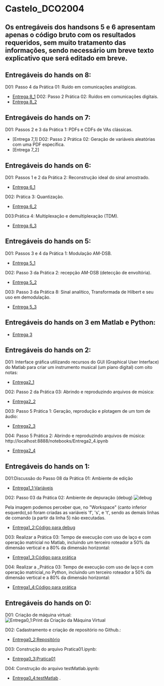 # Castelo_DCO2004

## Os entregáveis dos handsons 5 e 6 apresentam apenas o código bruto com os resultados requeridos, sem muito tratamento das informações, sendo necessário um breve texto explicativo que será editado em breve.

## Entregáveis do hands on 8: 

D01: Passo 4 da Prática 01: Ruído em comunicações analógicas.
* [Entrega 8_1](https://nbviewer.jupyter.org/github/mateuscastelobranco96/Castelo_DCO2004/blob/master/Entrega%208.1.ipynb)
D02: Passo 2 Prática 02: Ruídos em comunicações digitais. 
* [Entrega 8_2](https://nbviewer.jupyter.org/github/mateuscastelobranco96/Castelo_DCO2004/blob/master/Entrega%208.2.ipynb)

## Entregáveis do hands on 7: 

D01: Passos 2 e 3 da Prática 1: PDFs e CDFs de VAs clássicas. 
* [Entrega 7_1]
D02: Passo 2 Prática 02: Geração de variáveis aleatórias com uma PDF específica. 
* [Entrega 7_2]
## Entregáveis do hands on 6: 

D01: Passos 1 e 2 da Prática 2: Reconstrução ideal do sinal amostrado. 

* [Entrega 6_1](https://nbviewer.jupyter.org/github/mateuscastelobranco96/Castelo_DCO2004/blob/master/Entrega%206.ipynb)

D02: Prática 3: Quantização. 

* [Entrega 6_2](https://nbviewer.jupyter.org/github/mateuscastelobranco96/Castelo_DCO2004/blob/master/Entrega%206.ipynb)

D03:Prática 4: Multiplexação e demultiplexação (TDM). 
* [Entrega 6_3](https://nbviewer.jupyter.org/github/mateuscastelobranco96/Castelo_DCO2004/blob/master/Entrega%206.ipynb)


## Entregáveis do hands on 5: 

D01: Passos 3 e 4 da Prática 1: Modulação AM-DSB. 

* [Entrega 5_1](https://nbviewer.jupyter.org/github/mateuscastelobranco96/Castelo_DCO2004/blob/master/Entrega%205.ipynb)

D02: Passo 3 da Prática 2: recepção AM-DSB (detecção de envoltória). 

* [Entrega 5_2](https://nbviewer.jupyter.org/github/mateuscastelobranco96/Castelo_DCO2004/blob/master/Entrega%205.ipynb)

D03: Passo 3 da Prática 8: Sinal analítico, Transformada de Hilbert e seu uso em demodulação.

* [Entrega 5_3](https://nbviewer.jupyter.org/github/mateuscastelobranco96/Castelo_DCO2004/blob/master/Entrega%205.ipynb)

## Entregáveis do hands on 3 em Matlab e Python: 
* [Entrega 3](https://nbviewer.jupyter.org/github/mateuscastelobranco96/Castelo_DCO2004/blob/master/Entrega%203%20%28Matlab%20e%20Python%29.ipynb)

## Entregáveis do hands on 2: 

D01: Interface gráfica utilizando recursos do GUI (Graphical User Interface) do Matlab para criar um instrumento musical (um piano digital) com oito notas:

* [Entrega2_1](https://nbviewer.jupyter.org/github/mateuscastelobranco96/Castelo_DCO2004/blob/master/Entrega2_1.ipynb)

D02: Passo 2 da Prática 03: Abrindo e reproduzindo arquivos de música:

* [Entrega2_2](https://nbviewer.jupyter.org/github/mateuscastelobranco96/Castelo_DCO2004/blob/master/Entrega2_2.ipynb)

D03: Passo 5 Prática 1: Geração, reprodução e plotagem de um tom de áudio:

* [Entrega2_3](https://nbviewer.jupyter.org/github/mateuscastelobranco96/Castelo_DCO2004/blob/master/Entrega2_3.ipynb)

D04: Passo 5 Prática 2: Abrindo e reproduzindo arquivos de música:
http://localhost:8888/notebooks/Entrega2_4.ipynb
* [Entrega2_4](https://nbviewer.jupyter.org/github/mateuscastelobranco96/Castelo_DCO2004/blob/master/Entrega2_4.ipynb)

## Entregáveis do hands on 1: 

D01:Discussão do Passo 08 da Prática 01: Ambiente de edição 
* [Entrega1_1:Variáveis](https://nbviewer.jupyter.org/github/mateuscastelobranco96/Castelo_DCO2004/blob/master/Vari%C3%A1veis.ipynb)

D02: Passo 03 da Prática 02: Ambiente de depuração (debug) 
![debug](http://oi64.tinypic.com/6jkp4z.jpg)

Pela imagem podemos perceber que, no "Workspace" (canto inferior esquerdo),só foram criadas as variáveis 'f', 's', e 't', sendo as demais linhas de comando (a partir da linha 5) não executadas.

* [Entrega1_2:Código para debug](https://nbviewer.jupyter.org/github/mateuscastelobranco96/Castelo_DCO2004/blob/master/Debug.ipynb)

D03: Realizar a Prática 03: Tempo de execução com uso de laço e com operação matricial no Matlab, incluindo um terceiro roteador a 50% da dimensão vertical e a 80% da dimensão horizontal:
* [Entrega1_3:Código para prática](https://nbviewer.jupyter.org/github/mateuscastelobranco96/Castelo_DCO2004/blob/master/Entrega1_3.ipynb)

D04: Realizar a _Prática 03: Tempo de execução com uso de laço e com operação matricial_no Python, incluindo um terceiro roteador a 50% da dimensão vertical e a 80% da dimensão horizontal:
* [Entrega1_4:Código para prática](https://nbviewer.jupyter.org/github/mateuscastelobranco96/Castelo_DCO2004/blob/master/Entrega1_4.ipynb)

## Entregáveis do hands on 0: 

D01: Criação de máquina virtual:
![Entrega0_1:Print da Criação da Máquina Virtual](http://oi65.tinypic.com/15q7p0i.jpg)

D02: Cadastramento e criação de repositório no Github.:
- [Entrega0_2:Repositório](https://github.com/mateuscastelobranco96/Castelo_DCO2004)

D03: Construção do arquivo Pratica01.ipynb:
- [Entrega0_3:Pratica01](https://nbviewer.jupyter.org/github/mateuscastelobranco96/Castelo_DCO2004/blob/master/Pratica1.ipynb)

D04: Construção do arquivo testMatlab.ipynb:

* [Entrega0_4:testMatlab](https://nbviewer.jupyter.org/github/mateuscastelobranco96/Castelo_DCO2004/blob/master/testeMatlab.ipynb)
.
